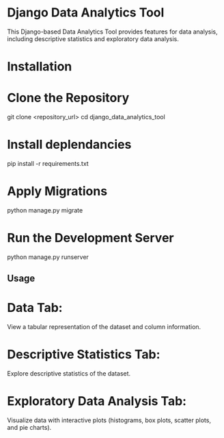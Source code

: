 # Django Data Analytics Tool

This Django-based Data Analytics Tool provides features for data analysis, including descriptive statistics and exploratory data analysis.

# Installation

# Clone the Repository
git clone <repository_url>
cd django_data_analytics_tool

# Install deplendancies
pip install -r requirements.txt

# Apply Migrations
python manage.py migrate

# Run the Development Server
python manage.py runserver

## Usage
# Data Tab:
View a tabular representation of the dataset and column information.

# Descriptive Statistics Tab:
Explore descriptive statistics of the dataset.

# Exploratory Data Analysis Tab:
Visualize data with interactive plots (histograms, box plots, scatter plots, and pie charts).
